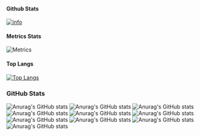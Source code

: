 #### Github Stats
[![info](https://github-readme-stats.vercel.app/api?username=luxury515&count_private=true&show_icons=true&line_height=20)](https://github.com/luxury515/github-readme-stats)

#### Metrics Stats
![Metrics](https://metrics.lecoq.io/luxury515?template=classic&base=header%2C%20activity%2C%20community%2C%20repositories%2C%20metadata&base.indepth=false&base.hireable=false&base.skip=false&config.timezone=Asia%2FSeoul)

#### Top Langs


[![Top Langs](https://github-readme-stats.vercel.app/api/top-langs/?username=luxury515&layout=compact)](https://github.com/luxury515/github-readme-stats)


### GitHub Stats
<!-- dark, radical, merko, gruvbox, tokyonight, onedark, cobalt, synthwave, highcontrast, dracula -->
![Anurag's GitHub stats](https://github-readme-stats.vercel.app/api?username=luxury515&show_icons=true&theme=dark)
![Anurag's GitHub stats](https://github-readme-stats.vercel.app/api?username=luxury515&show_icons=true&theme=radical)
![Anurag's GitHub stats](https://github-readme-stats.vercel.app/api?username=luxury515&show_icons=true&theme=merko)
![Anurag's GitHub stats](https://github-readme-stats.vercel.app/api?username=luxury515&show_icons=true&theme=gruvbox)
![Anurag's GitHub stats](https://github-readme-stats.vercel.app/api?username=luxury515&show_icons=true&theme=tokyonight)
![Anurag's GitHub stats](https://github-readme-stats.vercel.app/api?username=luxury515&show_icons=true&theme=onedark)
![Anurag's GitHub stats](https://github-readme-stats.vercel.app/api?username=luxury515&show_icons=true&theme=cobalt)
![Anurag's GitHub stats](https://github-readme-stats.vercel.app/api?username=luxury515&show_icons=true&theme=synthwave)
![Anurag's GitHub stats](https://github-readme-stats.vercel.app/api?username=luxury515&show_icons=true&theme=highcontrast)
![Anurag's GitHub stats](https://github-readme-stats.vercel.app/api?username=luxury515&show_icons=true&theme=dracula)